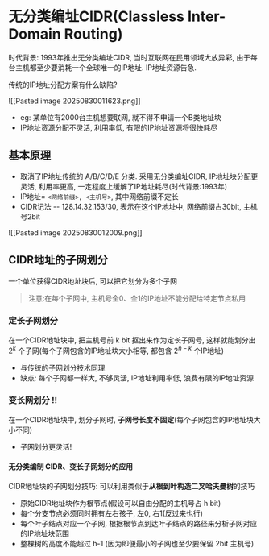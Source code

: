 # 无分类编址CIDR(Classless Inter-Domain Routing)

时代背景: 1993年推出无分类编址CIDR, 当时互联网在民用领域大放异彩, 由于每台主机都至少要消耗一个全球唯一的IP地址.
IP地址资源告急.

传统的IP地址分配方案有什么缺陷?

![[Pasted image 20250830011623.png]]

- eg: 某单位有2000台主机想要联网, 就不得不申请一个B类地址块
- IP地址资源分配不灵活, 利用率低, 有限的IP地址资源将很快耗尽

## 基本原理

- 取消了IP地址传统的 A/B/C/D/E 分类. 采用无分类编址CIDR, IP地址块分配更灵活, 利用率更高, 一定程度上缓解了IP地址耗尽(时代背景:1993年)
- IP地址= `<网络前缀>, <主机号>`, 其中网络前缀不定长
- CIDR记法 -- 128.14.32.153/30, 表示在这个IP地址中, 网络前缀占30bit, 主机号2bit

![[Pasted image 20250830012009.png]]

## CIDR地址的子网划分

一个单位获得CIDR地址块后, 可以把它划分为多个子网

> 注意:在每个子网中, 主机号全0、全1的IP地址不能分配给特定节点私用

### 定长子网划分

在一个CIDR地址块中, 把主机号前 k bit 抠出来作为定长子网号,
这样就能划分出 $2^{k}$ 个子网(每个子网包含的IP地址块大小相等, 都包含 $2^{n-k}$ 个IP地址)

- 与传统的子网划分技术同理
- 缺点: 每个子网都一样大, 不够灵活, IP地址利用率低, 浪费有限的IP地址资源

### 变长网划分 ‼️

在一个CIDR地址块中, 划分子网时, **子网号长度不固定**(每个子网包含的IP地址块大小不同)

- 子网划分更灵活!

#### 无分类编制 CIDR、变长子网划分的应用

CIDR地址块的子网划分技巧: 可以利用类似于**从根到叶构造二叉哈夫曼树**的技巧

- 原始CIDR地址块作为根节点(假设可以自由分配的主机号占 h bit)
- 每个分支节点必须同时拥有左右孩子, 左0, 右1(反过来也行)
- 每个叶子结点对应一个子网, 根据根节点到达叶子结点的路径来分析子网对应的IP地址块范围
- 整棵树的高度不能超过 h-1 (因为即便最小的子网也至少要保留 2bit 主机号)
